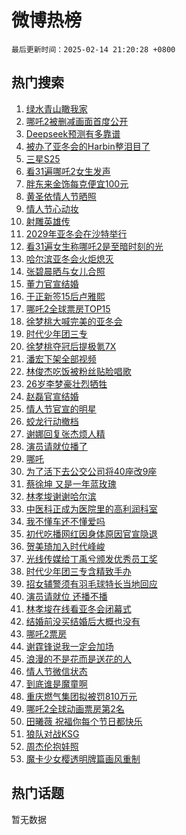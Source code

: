# 微博热榜

`最后更新时间：2025-02-14 21:20:28 +0800`

## 热门搜索

1. [绿水青山瞰我家](https://m.weibo.cn/search?containerid=100103type%3D1%26t%3D10%26q%3D%23%E7%BB%BF%E6%B0%B4%E9%9D%92%E5%B1%B1%E7%9E%B0%E6%88%91%E5%AE%B6%23&stream_entry_id=51&isnewpage=1&extparam=seat%3D1%26cate%3D10103%26q%3D%2523%25E7%25BB%25BF%25E6%25B0%25B4%25E9%259D%2592%25E5%25B1%25B1%25E7%259E%25B0%25E6%2588%2591%25E5%25AE%25B6%2523%26pos%3D0%26stream_entry_id%3D51%26c_type%3D51%26filter_type%3Drealtimehot%26dgr%3D0%26display_time%3D1739539227%26pre_seqid%3D1739539227365023376217)
1. [哪吒2被删减画面首度公开](https://m.weibo.cn/search?containerid=100103type%3D1%26t%3D10%26q%3D%23%E5%93%AA%E5%90%922%E8%A2%AB%E5%88%A0%E5%87%8F%E7%94%BB%E9%9D%A2%E9%A6%96%E5%BA%A6%E5%85%AC%E5%BC%80%23&stream_entry_id=31&isnewpage=1&extparam=seat%3D1%26cate%3D5001%26q%3D%2523%25E5%2593%25AA%25E5%2590%25922%25E8%25A2%25AB%25E5%2588%25A0%25E5%2587%258F%25E7%2594%25BB%25E9%259D%25A2%25E9%25A6%2596%25E5%25BA%25A6%25E5%2585%25AC%25E5%25BC%2580%2523%26dgr%3D0%26stream_entry_id%3D31%26flag%3D2%26realpos%3D1%26band_rank%3D1%26pos%3D0%26lcate%3D5001%26c_type%3D31%26filter_type%3Drealtimehot%26display_time%3D1739539227%26pre_seqid%3D1739539227365023376217)
1. [Deepseek预测有多靠谱](https://m.weibo.cn/search?containerid=100103type%3D1%26t%3D10%26q%3D%23Deepseek%E9%A2%84%E6%B5%8B%E6%9C%89%E5%A4%9A%E9%9D%A0%E8%B0%B1%23&stream_entry_id=31&isnewpage=1&extparam=seat%3D1%26cate%3D5001%26q%3D%2523Deepseek%25E9%25A2%2584%25E6%25B5%258B%25E6%259C%2589%25E5%25A4%259A%25E9%259D%25A0%25E8%25B0%25B1%2523%26dgr%3D0%26stream_entry_id%3D31%26flag%3D1%26realpos%3D2%26band_rank%3D2%26pos%3D1%26lcate%3D5001%26c_type%3D31%26filter_type%3Drealtimehot%26display_time%3D1739539227%26pre_seqid%3D1739539227365023376217)
1. [被办了亚冬会的Harbin整泪目了](https://m.weibo.cn/search?containerid=100103type%3D1%26t%3D10%26q%3D%23%E8%A2%AB%E5%8A%9E%E4%BA%86%E4%BA%9A%E5%86%AC%E4%BC%9A%E7%9A%84Harbin%E6%95%B4%E6%B3%AA%E7%9B%AE%E4%BA%86%23&stream_entry_id=31&isnewpage=1&extparam=seat%3D1%26cate%3D5001%26q%3D%2523%25E8%25A2%25AB%25E5%258A%259E%25E4%25BA%2586%25E4%25BA%259A%25E5%2586%25AC%25E4%25BC%259A%25E7%259A%2584Harbin%25E6%2595%25B4%25E6%25B3%25AA%25E7%259B%25AE%25E4%25BA%2586%2523%26dgr%3D0%26stream_entry_id%3D31%26flag%3D0%26realpos%3D3%26band_rank%3D3%26pos%3D2%26lcate%3D5001%26c_type%3D31%26filter_type%3Drealtimehot%26display_time%3D1739539227%26pre_seqid%3D1739539227365023376217)
1. [三星S25](https://m.weibo.cn/search?containerid=100103type%3D1%26t%3D10%26q%3D%23%E4%B8%89%E6%98%9FS25%23&stream_entry_id=31&isnewpage=1&extparam=seat%3D1%26cate%3D5001%26q%3D%2523%25E4%25B8%2589%25E6%2598%259FS25%2523%26dgr%3D0%26stream_entry_id%3D31%26adid%3D275994%26topic_ad%3D1%26lcate%3D5001%26pos%3D3%26band_rank%3D4%26c_type%3D31%26filter_type%3Drealtimehot%26is_ad_pos%3D1%26display_time%3D1739539227%26pre_seqid%3D1739539227365023376217)
1. [看31遍哪吒2女生发声](https://m.weibo.cn/search?containerid=100103type%3D1%26t%3D10%26q%3D%23%E7%9C%8B31%E9%81%8D%E5%93%AA%E5%90%922%E5%A5%B3%E7%94%9F%E5%8F%91%E5%A3%B0%23&stream_entry_id=31&isnewpage=1&extparam=seat%3D1%26cate%3D5001%26q%3D%2523%25E7%259C%258B31%25E9%2581%258D%25E5%2593%25AA%25E5%2590%25922%25E5%25A5%25B3%25E7%2594%259F%25E5%258F%2591%25E5%25A3%25B0%2523%26dgr%3D0%26stream_entry_id%3D31%26flag%3D2%26realpos%3D4%26band_rank%3D4%26pos%3D4%26lcate%3D5001%26c_type%3D31%26filter_type%3Drealtimehot%26display_time%3D1739539227%26pre_seqid%3D1739539227365023376217)
1. [胖东来金饰每克便宜100元](https://m.weibo.cn/search?containerid=100103type%3D1%26t%3D10%26q%3D%23%E8%83%96%E4%B8%9C%E6%9D%A5%E9%87%91%E9%A5%B0%E6%AF%8F%E5%85%8B%E4%BE%BF%E5%AE%9C100%E5%85%83%23&stream_entry_id=31&isnewpage=1&extparam=seat%3D1%26cate%3D5001%26q%3D%2523%25E8%2583%2596%25E4%25B8%259C%25E6%259D%25A5%25E9%2587%2591%25E9%25A5%25B0%25E6%25AF%258F%25E5%2585%258B%25E4%25BE%25BF%25E5%25AE%259C100%25E5%2585%2583%2523%26dgr%3D0%26stream_entry_id%3D31%26flag%3D1%26realpos%3D5%26band_rank%3D5%26pos%3D5%26lcate%3D5001%26c_type%3D31%26filter_type%3Drealtimehot%26display_time%3D1739539227%26pre_seqid%3D1739539227365023376217)
1. [黄圣依情人节晒照](https://m.weibo.cn/search?containerid=100103type%3D1%26t%3D10%26q%3D%23%E9%BB%84%E5%9C%A3%E4%BE%9D%E6%83%85%E4%BA%BA%E8%8A%82%E6%99%92%E7%85%A7%23&stream_entry_id=31&isnewpage=1&extparam=seat%3D1%26cate%3D5001%26q%3D%2523%25E9%25BB%2584%25E5%259C%25A3%25E4%25BE%259D%25E6%2583%2585%25E4%25BA%25BA%25E8%258A%2582%25E6%2599%2592%25E7%2585%25A7%2523%26dgr%3D0%26stream_entry_id%3D31%26flag%3D2%26realpos%3D6%26band_rank%3D6%26pos%3D6%26lcate%3D5001%26c_type%3D31%26filter_type%3Drealtimehot%26display_time%3D1739539227%26pre_seqid%3D1739539227365023376217)
1. [情人节心动妆](https://m.weibo.cn/search?containerid=100103type%3D1%26t%3D10%26q%3D%23%E6%83%85%E4%BA%BA%E8%8A%82%E5%BF%83%E5%8A%A8%E5%A6%86%23&stream_entry_id=31&isnewpage=1&extparam=seat%3D1%26cate%3D5001%26q%3D%2523%25E6%2583%2585%25E4%25BA%25BA%25E8%258A%2582%25E5%25BF%2583%25E5%258A%25A8%25E5%25A6%2586%2523%26dgr%3D0%26stream_entry_id%3D31%26filter_type%3Drealtimehot%26band_rank%3D7%26pos%3D7%26lcate%3D5001%26c_type%3D31%26adid%3D276058%26is_ad_pos%3D1%26display_time%3D1739539227%26pre_seqid%3D1739539227365023376217)
1. [射雕英雄传](https://m.weibo.cn/search?containerid=100103type%3D1%26t%3D10%26q%3D%E5%B0%84%E9%9B%95%E8%8B%B1%E9%9B%84%E4%BC%A0&stream_entry_id=31&isnewpage=1&extparam=seat%3D1%26cate%3D5001%26q%3D%25E5%25B0%2584%25E9%259B%2595%25E8%258B%25B1%25E9%259B%2584%25E4%25BC%25A0%26dgr%3D0%26stream_entry_id%3D31%26flag%3D1%26realpos%3D7%26band_rank%3D7%26pos%3D8%26lcate%3D5001%26c_type%3D31%26filter_type%3Drealtimehot%26display_time%3D1739539227%26pre_seqid%3D1739539227365023376217)
1. [2029年亚冬会在沙特举行](https://m.weibo.cn/search?containerid=100103type%3D1%26t%3D10%26q%3D%232029%E5%B9%B4%E4%BA%9A%E5%86%AC%E4%BC%9A%E5%9C%A8%E6%B2%99%E7%89%B9%E4%B8%BE%E8%A1%8C%23&stream_entry_id=31&isnewpage=1&extparam=seat%3D1%26cate%3D5001%26q%3D%25232029%25E5%25B9%25B4%25E4%25BA%259A%25E5%2586%25AC%25E4%25BC%259A%25E5%259C%25A8%25E6%25B2%2599%25E7%2589%25B9%25E4%25B8%25BE%25E8%25A1%258C%2523%26dgr%3D0%26stream_entry_id%3D31%26flag%3D1%26realpos%3D8%26band_rank%3D8%26pos%3D9%26lcate%3D5001%26c_type%3D31%26filter_type%3Drealtimehot%26display_time%3D1739539227%26pre_seqid%3D1739539227365023376217)
1. [看31遍女生称哪吒2是至暗时刻的光](https://m.weibo.cn/search?containerid=100103type%3D1%26t%3D10%26q%3D%23%E7%9C%8B31%E9%81%8D%E5%A5%B3%E7%94%9F%E7%A7%B0%E5%93%AA%E5%90%922%E6%98%AF%E8%87%B3%E6%9A%97%E6%97%B6%E5%88%BB%E7%9A%84%E5%85%89%23&stream_entry_id=31&isnewpage=1&extparam=seat%3D1%26cate%3D5001%26q%3D%2523%25E7%259C%258B31%25E9%2581%258D%25E5%25A5%25B3%25E7%2594%259F%25E7%25A7%25B0%25E5%2593%25AA%25E5%2590%25922%25E6%2598%25AF%25E8%2587%25B3%25E6%259A%2597%25E6%2597%25B6%25E5%2588%25BB%25E7%259A%2584%25E5%2585%2589%2523%26dgr%3D0%26stream_entry_id%3D31%26flag%3D0%26realpos%3D9%26band_rank%3D9%26pos%3D10%26lcate%3D5001%26c_type%3D31%26filter_type%3Drealtimehot%26display_time%3D1739539227%26pre_seqid%3D1739539227365023376217)
1. [哈尔滨亚冬会火炬熄灭](https://m.weibo.cn/search?containerid=100103type%3D1%26t%3D10%26q%3D%23%E5%93%88%E5%B0%94%E6%BB%A8%E4%BA%9A%E5%86%AC%E4%BC%9A%E7%81%AB%E7%82%AC%E7%86%84%E7%81%AD%23&stream_entry_id=31&isnewpage=1&extparam=seat%3D1%26cate%3D5001%26q%3D%2523%25E5%2593%2588%25E5%25B0%2594%25E6%25BB%25A8%25E4%25BA%259A%25E5%2586%25AC%25E4%25BC%259A%25E7%2581%25AB%25E7%2582%25AC%25E7%2586%2584%25E7%2581%25AD%2523%26dgr%3D0%26stream_entry_id%3D31%26flag%3D1%26realpos%3D10%26band_rank%3D10%26pos%3D11%26lcate%3D5001%26c_type%3D31%26filter_type%3Drealtimehot%26display_time%3D1739539227%26pre_seqid%3D1739539227365023376217)
1. [张碧晨晒与女儿合照](https://m.weibo.cn/search?containerid=100103type%3D1%26t%3D10%26q%3D%23%E5%BC%A0%E7%A2%A7%E6%99%A8%E6%99%92%E4%B8%8E%E5%A5%B3%E5%84%BF%E5%90%88%E7%85%A7%23&stream_entry_id=31&isnewpage=1&extparam=seat%3D1%26cate%3D5001%26q%3D%2523%25E5%25BC%25A0%25E7%25A2%25A7%25E6%2599%25A8%25E6%2599%2592%25E4%25B8%258E%25E5%25A5%25B3%25E5%2584%25BF%25E5%2590%2588%25E7%2585%25A7%2523%26dgr%3D0%26stream_entry_id%3D31%26flag%3D1%26realpos%3D11%26band_rank%3D11%26pos%3D12%26lcate%3D5001%26c_type%3D31%26filter_type%3Drealtimehot%26display_time%3D1739539227%26pre_seqid%3D1739539227365023376217)
1. [董力官宣结婚](https://m.weibo.cn/search?containerid=100103type%3D1%26t%3D10%26q%3D%23%E8%91%A3%E5%8A%9B%E5%AE%98%E5%AE%A3%E7%BB%93%E5%A9%9A%23&stream_entry_id=31&isnewpage=1&extparam=seat%3D1%26cate%3D5001%26q%3D%2523%25E8%2591%25A3%25E5%258A%259B%25E5%25AE%2598%25E5%25AE%25A3%25E7%25BB%2593%25E5%25A9%259A%2523%26dgr%3D0%26stream_entry_id%3D31%26flag%3D0%26realpos%3D12%26band_rank%3D12%26pos%3D13%26lcate%3D5001%26c_type%3D31%26filter_type%3Drealtimehot%26display_time%3D1739539227%26pre_seqid%3D1739539227365023376217)
1. [于正新签15后卢雅熙](https://m.weibo.cn/search?containerid=100103type%3D1%26t%3D10%26q%3D%23%E4%BA%8E%E6%AD%A3%E6%96%B0%E7%AD%BE15%E5%90%8E%E5%8D%A2%E9%9B%85%E7%86%99%23&stream_entry_id=31&isnewpage=1&extparam=seat%3D1%26cate%3D5001%26q%3D%2523%25E4%25BA%258E%25E6%25AD%25A3%25E6%2596%25B0%25E7%25AD%25BE15%25E5%2590%258E%25E5%258D%25A2%25E9%259B%2585%25E7%2586%2599%2523%26dgr%3D0%26stream_entry_id%3D31%26flag%3D1%26realpos%3D13%26band_rank%3D13%26pos%3D14%26lcate%3D5001%26c_type%3D31%26filter_type%3Drealtimehot%26display_time%3D1739539227%26pre_seqid%3D1739539227365023376217)
1. [哪吒2全球票房TOP15](https://m.weibo.cn/search?containerid=100103type%3D1%26t%3D10%26q%3D%23%E5%93%AA%E5%90%922%E5%85%A8%E7%90%83%E7%A5%A8%E6%88%BFTOP15%23&stream_entry_id=31&isnewpage=1&extparam=seat%3D1%26cate%3D5001%26q%3D%2523%25E5%2593%25AA%25E5%2590%25922%25E5%2585%25A8%25E7%2590%2583%25E7%25A5%25A8%25E6%2588%25BFTOP15%2523%26dgr%3D0%26stream_entry_id%3D31%26flag%3D0%26realpos%3D14%26band_rank%3D14%26pos%3D15%26lcate%3D5001%26c_type%3D31%26filter_type%3Drealtimehot%26display_time%3D1739539227%26pre_seqid%3D1739539227365023376217)
1. [徐梦桃大喊完美的亚冬会](https://m.weibo.cn/search?containerid=100103type%3D1%26t%3D10%26q%3D%23%E5%BE%90%E6%A2%A6%E6%A1%83%E5%A4%A7%E5%96%8A%E5%AE%8C%E7%BE%8E%E7%9A%84%E4%BA%9A%E5%86%AC%E4%BC%9A%23&stream_entry_id=31&isnewpage=1&extparam=seat%3D1%26cate%3D5001%26q%3D%2523%25E5%25BE%2590%25E6%25A2%25A6%25E6%25A1%2583%25E5%25A4%25A7%25E5%2596%258A%25E5%25AE%258C%25E7%25BE%258E%25E7%259A%2584%25E4%25BA%259A%25E5%2586%25AC%25E4%25BC%259A%2523%26dgr%3D0%26stream_entry_id%3D31%26flag%3D1%26realpos%3D15%26band_rank%3D15%26pos%3D16%26lcate%3D5001%26c_type%3D31%26filter_type%3Drealtimehot%26display_time%3D1739539227%26pre_seqid%3D1739539227365023376217)
1. [时代少年团三专](https://m.weibo.cn/search?containerid=100103type%3D1%26t%3D10%26q%3D%23%E6%97%B6%E4%BB%A3%E5%B0%91%E5%B9%B4%E5%9B%A2%E4%B8%89%E4%B8%93%23&stream_entry_id=31&isnewpage=1&extparam=seat%3D1%26cate%3D5001%26q%3D%2523%25E6%2597%25B6%25E4%25BB%25A3%25E5%25B0%2591%25E5%25B9%25B4%25E5%259B%25A2%25E4%25B8%2589%25E4%25B8%2593%2523%26dgr%3D0%26stream_entry_id%3D31%26flag%3D0%26realpos%3D16%26band_rank%3D16%26pos%3D17%26lcate%3D5001%26c_type%3D31%26filter_type%3Drealtimehot%26display_time%3D1739539227%26pre_seqid%3D1739539227365023376217)
1. [徐梦桃夺冠后提极氪7X](https://m.weibo.cn/search?containerid=100103type%3D1%26t%3D10%26q%3D%23%E5%BE%90%E6%A2%A6%E6%A1%83%E5%A4%BA%E5%86%A0%E5%90%8E%E6%8F%90%E6%9E%81%E6%B0%AA7X%23&stream_entry_id=31&isnewpage=1&extparam=seat%3D1%26cate%3D5001%26q%3D%2523%25E5%25BE%2590%25E6%25A2%25A6%25E6%25A1%2583%25E5%25A4%25BA%25E5%2586%25A0%25E5%2590%258E%25E6%258F%2590%25E6%259E%2581%25E6%25B0%25AA7X%2523%26dgr%3D0%26adid%3D276057%26stream_entry_id%3D31%26realpos%3D17%26flag%3D1%26filter_type%3Drealtimehot%26c_type%3D31%26lcate%3D5001%26band_rank%3D17%26pos%3D18%26display_time%3D1739539227%26pre_seqid%3D1739539227365023376217)
1. [潘宏下架全部视频](https://m.weibo.cn/search?containerid=100103type%3D1%26t%3D10%26q%3D%23%E6%BD%98%E5%AE%8F%E4%B8%8B%E6%9E%B6%E5%85%A8%E9%83%A8%E8%A7%86%E9%A2%91%23&stream_entry_id=31&isnewpage=1&extparam=seat%3D1%26cate%3D5001%26q%3D%2523%25E6%25BD%2598%25E5%25AE%258F%25E4%25B8%258B%25E6%259E%25B6%25E5%2585%25A8%25E9%2583%25A8%25E8%25A7%2586%25E9%25A2%2591%2523%26dgr%3D0%26stream_entry_id%3D31%26flag%3D0%26realpos%3D18%26band_rank%3D18%26pos%3D19%26lcate%3D5001%26c_type%3D31%26filter_type%3Drealtimehot%26display_time%3D1739539227%26pre_seqid%3D1739539227365023376217)
1. [林俊杰吃饭被粉丝贴脸唱歌](https://m.weibo.cn/search?containerid=100103type%3D1%26t%3D10%26q%3D%23%E6%9E%97%E4%BF%8A%E6%9D%B0%E5%90%83%E9%A5%AD%E8%A2%AB%E7%B2%89%E4%B8%9D%E8%B4%B4%E8%84%B8%E5%94%B1%E6%AD%8C%23&stream_entry_id=31&isnewpage=1&extparam=seat%3D1%26cate%3D5001%26q%3D%2523%25E6%259E%2597%25E4%25BF%258A%25E6%259D%25B0%25E5%2590%2583%25E9%25A5%25AD%25E8%25A2%25AB%25E7%25B2%2589%25E4%25B8%259D%25E8%25B4%25B4%25E8%2584%25B8%25E5%2594%25B1%25E6%25AD%258C%2523%26dgr%3D0%26stream_entry_id%3D31%26flag%3D1%26realpos%3D19%26band_rank%3D19%26pos%3D20%26lcate%3D5001%26c_type%3D31%26filter_type%3Drealtimehot%26display_time%3D1739539227%26pre_seqid%3D1739539227365023376217)
1. [26岁李梦豪壮烈牺牲](https://m.weibo.cn/search?containerid=100103type%3D1%26t%3D10%26q%3D%2326%E5%B2%81%E6%9D%8E%E6%A2%A6%E8%B1%AA%E5%A3%AE%E7%83%88%E7%89%BA%E7%89%B2%23&stream_entry_id=31&isnewpage=1&extparam=seat%3D1%26cate%3D5001%26q%3D%252326%25E5%25B2%2581%25E6%259D%258E%25E6%25A2%25A6%25E8%25B1%25AA%25E5%25A3%25AE%25E7%2583%2588%25E7%2589%25BA%25E7%2589%25B2%2523%26dgr%3D0%26stream_entry_id%3D31%26flag%3D0%26realpos%3D20%26band_rank%3D20%26pos%3D21%26lcate%3D5001%26c_type%3D31%26filter_type%3Drealtimehot%26display_time%3D1739539227%26pre_seqid%3D1739539227365023376217)
1. [赵磊官宣结婚](https://m.weibo.cn/search?containerid=100103type%3D1%26t%3D10%26q%3D%23%E8%B5%B5%E7%A3%8A%E5%AE%98%E5%AE%A3%E7%BB%93%E5%A9%9A%23&stream_entry_id=31&isnewpage=1&extparam=seat%3D1%26cate%3D5001%26q%3D%2523%25E8%25B5%25B5%25E7%25A3%258A%25E5%25AE%2598%25E5%25AE%25A3%25E7%25BB%2593%25E5%25A9%259A%2523%26dgr%3D0%26stream_entry_id%3D31%26flag%3D0%26realpos%3D21%26band_rank%3D21%26pos%3D22%26lcate%3D5001%26c_type%3D31%26filter_type%3Drealtimehot%26display_time%3D1739539227%26pre_seqid%3D1739539227365023376217)
1. [情人节官宣的明星](https://m.weibo.cn/search?containerid=100103type%3D1%26t%3D10%26q%3D%23%E6%83%85%E4%BA%BA%E8%8A%82%E5%AE%98%E5%AE%A3%E7%9A%84%E6%98%8E%E6%98%9F%23&stream_entry_id=31&isnewpage=1&extparam=seat%3D1%26cate%3D5001%26q%3D%2523%25E6%2583%2585%25E4%25BA%25BA%25E8%258A%2582%25E5%25AE%2598%25E5%25AE%25A3%25E7%259A%2584%25E6%2598%258E%25E6%2598%259F%2523%26dgr%3D0%26stream_entry_id%3D31%26flag%3D0%26realpos%3D22%26band_rank%3D22%26pos%3D23%26lcate%3D5001%26c_type%3D31%26filter_type%3Drealtimehot%26display_time%3D1739539227%26pre_seqid%3D1739539227365023376217)
1. [蛟龙行动撤档](https://m.weibo.cn/search?containerid=100103type%3D1%26t%3D10%26q%3D%E8%9B%9F%E9%BE%99%E8%A1%8C%E5%8A%A8%E6%92%A4%E6%A1%A3&stream_entry_id=31&isnewpage=1&extparam=seat%3D1%26cate%3D5001%26q%3D%25E8%259B%259F%25E9%25BE%2599%25E8%25A1%258C%25E5%258A%25A8%25E6%2592%25A4%25E6%25A1%25A3%26dgr%3D0%26stream_entry_id%3D31%26flag%3D0%26realpos%3D23%26band_rank%3D23%26pos%3D24%26lcate%3D5001%26c_type%3D31%26filter_type%3Drealtimehot%26display_time%3D1739539227%26pre_seqid%3D1739539227365023376217)
1. [谢娜回复张杰烦人精](https://m.weibo.cn/search?containerid=100103type%3D1%26t%3D10%26q%3D%23%E8%B0%A2%E5%A8%9C%E5%9B%9E%E5%A4%8D%E5%BC%A0%E6%9D%B0%E7%83%A6%E4%BA%BA%E7%B2%BE%23&stream_entry_id=31&isnewpage=1&extparam=seat%3D1%26cate%3D5001%26q%3D%2523%25E8%25B0%25A2%25E5%25A8%259C%25E5%259B%259E%25E5%25A4%258D%25E5%25BC%25A0%25E6%259D%25B0%25E7%2583%25A6%25E4%25BA%25BA%25E7%25B2%25BE%2523%26dgr%3D0%26stream_entry_id%3D31%26flag%3D0%26realpos%3D24%26band_rank%3D24%26pos%3D25%26lcate%3D5001%26c_type%3D31%26filter_type%3Drealtimehot%26display_time%3D1739539227%26pre_seqid%3D1739539227365023376217)
1. [演员请就位播了](https://m.weibo.cn/search?containerid=100103type%3D1%26t%3D10%26q%3D%E6%BC%94%E5%91%98%E8%AF%B7%E5%B0%B1%E4%BD%8D%E6%92%AD%E4%BA%86&stream_entry_id=31&isnewpage=1&extparam=seat%3D1%26cate%3D5001%26q%3D%25E6%25BC%2594%25E5%2591%2598%25E8%25AF%25B7%25E5%25B0%25B1%25E4%25BD%258D%25E6%2592%25AD%25E4%25BA%2586%26dgr%3D0%26stream_entry_id%3D31%26flag%3D1%26realpos%3D25%26band_rank%3D25%26pos%3D26%26lcate%3D5001%26c_type%3D31%26filter_type%3Drealtimehot%26display_time%3D1739539227%26pre_seqid%3D1739539227365023376217)
1. [哪吒](https://m.weibo.cn/search?containerid=100103type%3D1%26t%3D10%26q%3D%E5%93%AA%E5%90%92&stream_entry_id=31&isnewpage=1&extparam=seat%3D1%26cate%3D5001%26q%3D%25E5%2593%25AA%25E5%2590%2592%26dgr%3D0%26stream_entry_id%3D31%26flag%3D0%26realpos%3D26%26band_rank%3D26%26pos%3D27%26lcate%3D5001%26c_type%3D31%26filter_type%3Drealtimehot%26display_time%3D1739539227%26pre_seqid%3D1739539227365023376217)
1. [为了活下去公交公司将40座改9座](https://m.weibo.cn/search?containerid=100103type%3D1%26t%3D10%26q%3D%23%E4%B8%BA%E4%BA%86%E6%B4%BB%E4%B8%8B%E5%8E%BB%E5%85%AC%E4%BA%A4%E5%85%AC%E5%8F%B8%E5%B0%8640%E5%BA%A7%E6%94%B99%E5%BA%A7%23&stream_entry_id=31&isnewpage=1&extparam=seat%3D1%26cate%3D5001%26q%3D%2523%25E4%25B8%25BA%25E4%25BA%2586%25E6%25B4%25BB%25E4%25B8%258B%25E5%258E%25BB%25E5%2585%25AC%25E4%25BA%25A4%25E5%2585%25AC%25E5%258F%25B8%25E5%25B0%258640%25E5%25BA%25A7%25E6%2594%25B99%25E5%25BA%25A7%2523%26dgr%3D0%26stream_entry_id%3D31%26flag%3D0%26realpos%3D27%26band_rank%3D27%26pos%3D28%26lcate%3D5001%26c_type%3D31%26filter_type%3Drealtimehot%26display_time%3D1739539227%26pre_seqid%3D1739539227365023376217)
1. [蔡徐坤 又是一年蓝玫瑰](https://m.weibo.cn/search?containerid=100103type%3D1%26t%3D10%26q%3D%E8%94%A1%E5%BE%90%E5%9D%A4+%E5%8F%88%E6%98%AF%E4%B8%80%E5%B9%B4%E8%93%9D%E7%8E%AB%E7%91%B0&stream_entry_id=31&isnewpage=1&extparam=seat%3D1%26cate%3D5001%26q%3D%25E8%2594%25A1%25E5%25BE%2590%25E5%259D%25A4%2520%25E5%258F%2588%25E6%2598%25AF%25E4%25B8%2580%25E5%25B9%25B4%25E8%2593%259D%25E7%258E%25AB%25E7%2591%25B0%26dgr%3D0%26stream_entry_id%3D31%26flag%3D0%26realpos%3D28%26band_rank%3D28%26pos%3D29%26lcate%3D5001%26c_type%3D31%26filter_type%3Drealtimehot%26display_time%3D1739539227%26pre_seqid%3D1739539227365023376217)
1. [林孝埈谢谢哈尔滨](https://m.weibo.cn/search?containerid=100103type%3D1%26t%3D10%26q%3D%E6%9E%97%E5%AD%9D%E5%9F%88%E8%B0%A2%E8%B0%A2%E5%93%88%E5%B0%94%E6%BB%A8&stream_entry_id=31&isnewpage=1&extparam=seat%3D1%26cate%3D5001%26q%3D%25E6%259E%2597%25E5%25AD%259D%25E5%259F%2588%25E8%25B0%25A2%25E8%25B0%25A2%25E5%2593%2588%25E5%25B0%2594%25E6%25BB%25A8%26dgr%3D0%26stream_entry_id%3D31%26flag%3D1%26realpos%3D29%26band_rank%3D29%26pos%3D30%26lcate%3D5001%26c_type%3D31%26filter_type%3Drealtimehot%26display_time%3D1739539227%26pre_seqid%3D1739539227365023376217)
1. [中医科正成为医院里的高利润科室](https://m.weibo.cn/search?containerid=100103type%3D1%26t%3D10%26q%3D%23%E4%B8%AD%E5%8C%BB%E7%A7%91%E6%AD%A3%E6%88%90%E4%B8%BA%E5%8C%BB%E9%99%A2%E9%87%8C%E7%9A%84%E9%AB%98%E5%88%A9%E6%B6%A6%E7%A7%91%E5%AE%A4%23&stream_entry_id=31&isnewpage=1&extparam=seat%3D1%26cate%3D5001%26q%3D%2523%25E4%25B8%25AD%25E5%258C%25BB%25E7%25A7%2591%25E6%25AD%25A3%25E6%2588%2590%25E4%25B8%25BA%25E5%258C%25BB%25E9%2599%25A2%25E9%2587%258C%25E7%259A%2584%25E9%25AB%2598%25E5%2588%25A9%25E6%25B6%25A6%25E7%25A7%2591%25E5%25AE%25A4%2523%26dgr%3D0%26stream_entry_id%3D31%26flag%3D1%26realpos%3D30%26band_rank%3D30%26pos%3D31%26lcate%3D5001%26c_type%3D31%26filter_type%3Drealtimehot%26display_time%3D1739539227%26pre_seqid%3D1739539227365023376217)
1. [我不懂车还不懂爱吗](https://m.weibo.cn/search?containerid=100103type%3D1%26t%3D10%26q%3D%23%E6%88%91%E4%B8%8D%E6%87%82%E8%BD%A6%E8%BF%98%E4%B8%8D%E6%87%82%E7%88%B1%E5%90%97%23&stream_entry_id=31&isnewpage=1&extparam=seat%3D1%26cate%3D5001%26q%3D%2523%25E6%2588%2591%25E4%25B8%258D%25E6%2587%2582%25E8%25BD%25A6%25E8%25BF%2598%25E4%25B8%258D%25E6%2587%2582%25E7%2588%25B1%25E5%2590%2597%2523%26dgr%3D0%26adid%3D276027%26stream_entry_id%3D31%26realpos%3D31%26flag%3D1%26filter_type%3Drealtimehot%26c_type%3D31%26lcate%3D5001%26band_rank%3D31%26pos%3D32%26display_time%3D1739539227%26pre_seqid%3D1739539227365023376217)
1. [初代吃播网红因身体原因官宣隐退](https://m.weibo.cn/search?containerid=100103type%3D1%26t%3D10%26q%3D%23%E5%88%9D%E4%BB%A3%E5%90%83%E6%92%AD%E7%BD%91%E7%BA%A2%E5%9B%A0%E8%BA%AB%E4%BD%93%E5%8E%9F%E5%9B%A0%E5%AE%98%E5%AE%A3%E9%9A%90%E9%80%80%23&stream_entry_id=31&isnewpage=1&extparam=seat%3D1%26cate%3D5001%26q%3D%2523%25E5%2588%259D%25E4%25BB%25A3%25E5%2590%2583%25E6%2592%25AD%25E7%25BD%2591%25E7%25BA%25A2%25E5%259B%25A0%25E8%25BA%25AB%25E4%25BD%2593%25E5%258E%259F%25E5%259B%25A0%25E5%25AE%2598%25E5%25AE%25A3%25E9%259A%2590%25E9%2580%2580%2523%26dgr%3D0%26stream_entry_id%3D31%26flag%3D0%26realpos%3D32%26band_rank%3D32%26pos%3D33%26lcate%3D5001%26c_type%3D31%26filter_type%3Drealtimehot%26display_time%3D1739539227%26pre_seqid%3D1739539227365023376217)
1. [贺美琦加入时代峰峻](https://m.weibo.cn/search?containerid=100103type%3D1%26t%3D10%26q%3D%23%E8%B4%BA%E7%BE%8E%E7%90%A6%E5%8A%A0%E5%85%A5%E6%97%B6%E4%BB%A3%E5%B3%B0%E5%B3%BB%23&stream_entry_id=31&isnewpage=1&extparam=seat%3D1%26cate%3D5001%26q%3D%2523%25E8%25B4%25BA%25E7%25BE%258E%25E7%2590%25A6%25E5%258A%25A0%25E5%2585%25A5%25E6%2597%25B6%25E4%25BB%25A3%25E5%25B3%25B0%25E5%25B3%25BB%2523%26dgr%3D0%26stream_entry_id%3D31%26flag%3D0%26realpos%3D33%26band_rank%3D33%26pos%3D34%26lcate%3D5001%26c_type%3D31%26filter_type%3Drealtimehot%26display_time%3D1739539227%26pre_seqid%3D1739539227365023376217)
1. [光线传媒给丁禹兮颁发优秀员工奖](https://m.weibo.cn/search?containerid=100103type%3D1%26t%3D10%26q%3D%23%E5%85%89%E7%BA%BF%E4%BC%A0%E5%AA%92%E7%BB%99%E4%B8%81%E7%A6%B9%E5%85%AE%E9%A2%81%E5%8F%91%E4%BC%98%E7%A7%80%E5%91%98%E5%B7%A5%E5%A5%96%23&stream_entry_id=31&isnewpage=1&extparam=seat%3D1%26cate%3D5001%26q%3D%2523%25E5%2585%2589%25E7%25BA%25BF%25E4%25BC%25A0%25E5%25AA%2592%25E7%25BB%2599%25E4%25B8%2581%25E7%25A6%25B9%25E5%2585%25AE%25E9%25A2%2581%25E5%258F%2591%25E4%25BC%2598%25E7%25A7%2580%25E5%2591%2598%25E5%25B7%25A5%25E5%25A5%2596%2523%26dgr%3D0%26stream_entry_id%3D31%26flag%3D0%26realpos%3D34%26band_rank%3D34%26pos%3D35%26lcate%3D5001%26c_type%3D31%26filter_type%3Drealtimehot%26display_time%3D1739539227%26pre_seqid%3D1739539227365023376217)
1. [时代少年团三专含精致手办](https://m.weibo.cn/search?containerid=100103type%3D1%26t%3D10%26q%3D%23%E6%97%B6%E4%BB%A3%E5%B0%91%E5%B9%B4%E5%9B%A2%E4%B8%89%E4%B8%93%E5%90%AB%E7%B2%BE%E8%87%B4%E6%89%8B%E5%8A%9E%23&stream_entry_id=31&isnewpage=1&extparam=seat%3D1%26cate%3D5001%26q%3D%2523%25E6%2597%25B6%25E4%25BB%25A3%25E5%25B0%2591%25E5%25B9%25B4%25E5%259B%25A2%25E4%25B8%2589%25E4%25B8%2593%25E5%2590%25AB%25E7%25B2%25BE%25E8%2587%25B4%25E6%2589%258B%25E5%258A%259E%2523%26dgr%3D0%26stream_entry_id%3D31%26flag%3D1%26realpos%3D35%26band_rank%3D35%26pos%3D36%26lcate%3D5001%26c_type%3D31%26filter_type%3Drealtimehot%26display_time%3D1739539227%26pre_seqid%3D1739539227365023376217)
1. [招女辅警须有羽毛球特长当地回应](https://m.weibo.cn/search?containerid=100103type%3D1%26t%3D10%26q%3D%23%E6%8B%9B%E5%A5%B3%E8%BE%85%E8%AD%A6%E9%A1%BB%E6%9C%89%E7%BE%BD%E6%AF%9B%E7%90%83%E7%89%B9%E9%95%BF%E5%BD%93%E5%9C%B0%E5%9B%9E%E5%BA%94%23&stream_entry_id=31&isnewpage=1&extparam=seat%3D1%26cate%3D5001%26q%3D%2523%25E6%258B%259B%25E5%25A5%25B3%25E8%25BE%2585%25E8%25AD%25A6%25E9%25A1%25BB%25E6%259C%2589%25E7%25BE%25BD%25E6%25AF%259B%25E7%2590%2583%25E7%2589%25B9%25E9%2595%25BF%25E5%25BD%2593%25E5%259C%25B0%25E5%259B%259E%25E5%25BA%2594%2523%26dgr%3D0%26stream_entry_id%3D31%26flag%3D1%26realpos%3D36%26band_rank%3D36%26pos%3D37%26lcate%3D5001%26c_type%3D31%26filter_type%3Drealtimehot%26display_time%3D1739539227%26pre_seqid%3D1739539227365023376217)
1. [演员请就位 还播不播](https://m.weibo.cn/search?containerid=100103type%3D1%26t%3D10%26q%3D%E6%BC%94%E5%91%98%E8%AF%B7%E5%B0%B1%E4%BD%8D+%E8%BF%98%E6%92%AD%E4%B8%8D%E6%92%AD&stream_entry_id=31&isnewpage=1&extparam=seat%3D1%26cate%3D5001%26q%3D%25E6%25BC%2594%25E5%2591%2598%25E8%25AF%25B7%25E5%25B0%25B1%25E4%25BD%258D%2520%25E8%25BF%2598%25E6%2592%25AD%25E4%25B8%258D%25E6%2592%25AD%26dgr%3D0%26stream_entry_id%3D31%26flag%3D0%26realpos%3D37%26band_rank%3D37%26pos%3D38%26lcate%3D5001%26c_type%3D31%26filter_type%3Drealtimehot%26display_time%3D1739539227%26pre_seqid%3D1739539227365023376217)
1. [林孝埈在线看亚冬会闭幕式](https://m.weibo.cn/search?containerid=100103type%3D1%26t%3D10%26q%3D%23%E6%9E%97%E5%AD%9D%E5%9F%88%E5%9C%A8%E7%BA%BF%E7%9C%8B%E4%BA%9A%E5%86%AC%E4%BC%9A%E9%97%AD%E5%B9%95%E5%BC%8F%23&stream_entry_id=31&isnewpage=1&extparam=seat%3D1%26cate%3D5001%26q%3D%2523%25E6%259E%2597%25E5%25AD%259D%25E5%259F%2588%25E5%259C%25A8%25E7%25BA%25BF%25E7%259C%258B%25E4%25BA%259A%25E5%2586%25AC%25E4%25BC%259A%25E9%2597%25AD%25E5%25B9%2595%25E5%25BC%258F%2523%26dgr%3D0%26stream_entry_id%3D31%26flag%3D1%26realpos%3D38%26band_rank%3D38%26pos%3D39%26lcate%3D5001%26c_type%3D31%26filter_type%3Drealtimehot%26display_time%3D1739539227%26pre_seqid%3D1739539227365023376217)
1. [结婚前没买结婚后大概也没有](https://m.weibo.cn/search?containerid=100103type%3D1%26t%3D10%26q%3D%E7%BB%93%E5%A9%9A%E5%89%8D%E6%B2%A1%E4%B9%B0%E7%BB%93%E5%A9%9A%E5%90%8E%E5%A4%A7%E6%A6%82%E4%B9%9F%E6%B2%A1%E6%9C%89&stream_entry_id=31&isnewpage=1&extparam=seat%3D1%26cate%3D5001%26q%3D%25E7%25BB%2593%25E5%25A9%259A%25E5%2589%258D%25E6%25B2%25A1%25E4%25B9%25B0%25E7%25BB%2593%25E5%25A9%259A%25E5%2590%258E%25E5%25A4%25A7%25E6%25A6%2582%25E4%25B9%259F%25E6%25B2%25A1%25E6%259C%2589%26dgr%3D0%26stream_entry_id%3D31%26flag%3D1%26realpos%3D39%26band_rank%3D39%26pos%3D40%26lcate%3D5001%26c_type%3D31%26filter_type%3Drealtimehot%26display_time%3D1739539227%26pre_seqid%3D1739539227365023376217)
1. [哪吒2票房](https://m.weibo.cn/search?containerid=100103type%3D1%26t%3D10%26q%3D%E5%93%AA%E5%90%922%E7%A5%A8%E6%88%BF&stream_entry_id=31&isnewpage=1&extparam=seat%3D1%26cate%3D5001%26q%3D%25E5%2593%25AA%25E5%2590%25922%25E7%25A5%25A8%25E6%2588%25BF%26dgr%3D0%26stream_entry_id%3D31%26flag%3D1%26realpos%3D40%26band_rank%3D40%26pos%3D41%26lcate%3D5001%26c_type%3D31%26filter_type%3Drealtimehot%26display_time%3D1739539227%26pre_seqid%3D1739539227365023376217)
1. [谢霆锋说我一定会加场](https://m.weibo.cn/search?containerid=100103type%3D1%26t%3D10%26q%3D%23%E8%B0%A2%E9%9C%86%E9%94%8B%E8%AF%B4%E6%88%91%E4%B8%80%E5%AE%9A%E4%BC%9A%E5%8A%A0%E5%9C%BA%23&stream_entry_id=31&isnewpage=1&extparam=seat%3D1%26cate%3D5001%26q%3D%2523%25E8%25B0%25A2%25E9%259C%2586%25E9%2594%258B%25E8%25AF%25B4%25E6%2588%2591%25E4%25B8%2580%25E5%25AE%259A%25E4%25BC%259A%25E5%258A%25A0%25E5%259C%25BA%2523%26dgr%3D0%26stream_entry_id%3D31%26flag%3D1%26realpos%3D41%26band_rank%3D41%26pos%3D42%26lcate%3D5001%26c_type%3D31%26filter_type%3Drealtimehot%26display_time%3D1739539227%26pre_seqid%3D1739539227365023376217)
1. [浪漫的不是花而是送花的人](https://m.weibo.cn/search?containerid=100103type%3D1%26t%3D10%26q%3D%23%E6%B5%AA%E6%BC%AB%E7%9A%84%E4%B8%8D%E6%98%AF%E8%8A%B1%E8%80%8C%E6%98%AF%E9%80%81%E8%8A%B1%E7%9A%84%E4%BA%BA%23&stream_entry_id=31&isnewpage=1&extparam=seat%3D1%26cate%3D5001%26q%3D%2523%25E6%25B5%25AA%25E6%25BC%25AB%25E7%259A%2584%25E4%25B8%258D%25E6%2598%25AF%25E8%258A%25B1%25E8%2580%258C%25E6%2598%25AF%25E9%2580%2581%25E8%258A%25B1%25E7%259A%2584%25E4%25BA%25BA%2523%26dgr%3D0%26adid%3D276091%26stream_entry_id%3D31%26realpos%3D42%26flag%3D1%26filter_type%3Drealtimehot%26c_type%3D31%26lcate%3D5001%26band_rank%3D42%26pos%3D43%26display_time%3D1739539227%26pre_seqid%3D1739539227365023376217)
1. [情人节微信状态](https://m.weibo.cn/search?containerid=100103type%3D1%26t%3D10%26q%3D%23%E6%83%85%E4%BA%BA%E8%8A%82%E5%BE%AE%E4%BF%A1%E7%8A%B6%E6%80%81%23&stream_entry_id=31&isnewpage=1&extparam=seat%3D1%26cate%3D5001%26q%3D%2523%25E6%2583%2585%25E4%25BA%25BA%25E8%258A%2582%25E5%25BE%25AE%25E4%25BF%25A1%25E7%258A%25B6%25E6%2580%2581%2523%26dgr%3D0%26stream_entry_id%3D31%26flag%3D1%26realpos%3D43%26band_rank%3D43%26pos%3D44%26lcate%3D5001%26c_type%3D31%26filter_type%3Drealtimehot%26display_time%3D1739539227%26pre_seqid%3D1739539227365023376217)
1. [到底谁是魔童啊](https://m.weibo.cn/search?containerid=100103type%3D1%26t%3D10%26q%3D%E5%88%B0%E5%BA%95%E8%B0%81%E6%98%AF%E9%AD%94%E7%AB%A5%E5%95%8A&stream_entry_id=31&isnewpage=1&extparam=seat%3D1%26cate%3D5001%26q%3D%25E5%2588%25B0%25E5%25BA%2595%25E8%25B0%2581%25E6%2598%25AF%25E9%25AD%2594%25E7%25AB%25A5%25E5%2595%258A%26dgr%3D0%26stream_entry_id%3D31%26flag%3D1%26realpos%3D44%26band_rank%3D44%26pos%3D45%26lcate%3D5001%26c_type%3D31%26filter_type%3Drealtimehot%26display_time%3D1739539227%26pre_seqid%3D1739539227365023376217)
1. [重庆燃气集团拟被罚810万元](https://m.weibo.cn/search?containerid=100103type%3D1%26t%3D10%26q%3D%23%E9%87%8D%E5%BA%86%E7%87%83%E6%B0%94%E9%9B%86%E5%9B%A2%E6%8B%9F%E8%A2%AB%E7%BD%9A810%E4%B8%87%E5%85%83%23&stream_entry_id=31&isnewpage=1&extparam=seat%3D1%26cate%3D5001%26q%3D%2523%25E9%2587%258D%25E5%25BA%2586%25E7%2587%2583%25E6%25B0%2594%25E9%259B%2586%25E5%259B%25A2%25E6%258B%259F%25E8%25A2%25AB%25E7%25BD%259A810%25E4%25B8%2587%25E5%2585%2583%2523%26dgr%3D0%26stream_entry_id%3D31%26flag%3D0%26realpos%3D45%26band_rank%3D45%26pos%3D46%26lcate%3D5001%26c_type%3D31%26filter_type%3Drealtimehot%26display_time%3D1739539227%26pre_seqid%3D1739539227365023376217)
1. [哪吒2全球动画票房第2名](https://m.weibo.cn/search?containerid=100103type%3D1%26t%3D10%26q%3D%23%E5%93%AA%E5%90%922%E5%85%A8%E7%90%83%E5%8A%A8%E7%94%BB%E7%A5%A8%E6%88%BF%E7%AC%AC2%E5%90%8D%23&stream_entry_id=31&isnewpage=1&extparam=seat%3D1%26cate%3D5001%26q%3D%2523%25E5%2593%25AA%25E5%2590%25922%25E5%2585%25A8%25E7%2590%2583%25E5%258A%25A8%25E7%2594%25BB%25E7%25A5%25A8%25E6%2588%25BF%25E7%25AC%25AC2%25E5%2590%258D%2523%26dgr%3D0%26stream_entry_id%3D31%26flag%3D0%26realpos%3D46%26band_rank%3D46%26pos%3D47%26lcate%3D5001%26c_type%3D31%26filter_type%3Drealtimehot%26display_time%3D1739539227%26pre_seqid%3D1739539227365023376217)
1. [田曦薇 祝福你每个节日都快乐](https://m.weibo.cn/search?containerid=100103type%3D1%26t%3D10%26q%3D%E7%94%B0%E6%9B%A6%E8%96%87+%E7%A5%9D%E7%A6%8F%E4%BD%A0%E6%AF%8F%E4%B8%AA%E8%8A%82%E6%97%A5%E9%83%BD%E5%BF%AB%E4%B9%90&stream_entry_id=31&isnewpage=1&extparam=seat%3D1%26cate%3D5001%26q%3D%25E7%2594%25B0%25E6%259B%25A6%25E8%2596%2587%2520%25E7%25A5%259D%25E7%25A6%258F%25E4%25BD%25A0%25E6%25AF%258F%25E4%25B8%25AA%25E8%258A%2582%25E6%2597%25A5%25E9%2583%25BD%25E5%25BF%25AB%25E4%25B9%2590%26dgr%3D0%26stream_entry_id%3D31%26flag%3D1%26realpos%3D47%26band_rank%3D47%26pos%3D48%26lcate%3D5001%26c_type%3D31%26filter_type%3Drealtimehot%26display_time%3D1739539227%26pre_seqid%3D1739539227365023376217)
1. [狼队对战KSG](https://m.weibo.cn/search?containerid=100103type%3D1%26t%3D10%26q%3D%E7%8B%BC%E9%98%9F%E5%AF%B9%E6%88%98KSG&stream_entry_id=31&isnewpage=1&extparam=seat%3D1%26cate%3D5001%26q%3D%25E7%258B%25BC%25E9%2598%259F%25E5%25AF%25B9%25E6%2588%2598KSG%26dgr%3D0%26stream_entry_id%3D31%26flag%3D1%26realpos%3D48%26band_rank%3D48%26pos%3D49%26lcate%3D5001%26c_type%3D31%26filter_type%3Drealtimehot%26display_time%3D1739539227%26pre_seqid%3D1739539227365023376217)
1. [周杰伦抱娃照](https://m.weibo.cn/search?containerid=100103type%3D1%26t%3D10%26q%3D%23%E5%91%A8%E6%9D%B0%E4%BC%A6%E6%8A%B1%E5%A8%83%E7%85%A7%23&stream_entry_id=31&isnewpage=1&extparam=seat%3D1%26cate%3D5001%26q%3D%2523%25E5%2591%25A8%25E6%259D%25B0%25E4%25BC%25A6%25E6%258A%25B1%25E5%25A8%2583%25E7%2585%25A7%2523%26dgr%3D0%26stream_entry_id%3D31%26flag%3D1%26realpos%3D49%26band_rank%3D49%26pos%3D50%26lcate%3D5001%26c_type%3D31%26filter_type%3Drealtimehot%26display_time%3D1739539227%26pre_seqid%3D1739539227365023376217)
1. [魔卡少女樱透明牌篇画风重制](https://m.weibo.cn/search?containerid=100103type%3D1%26t%3D10%26q%3D%E9%AD%94%E5%8D%A1%E5%B0%91%E5%A5%B3%E6%A8%B1%E9%80%8F%E6%98%8E%E7%89%8C%E7%AF%87%E7%94%BB%E9%A3%8E%E9%87%8D%E5%88%B6&stream_entry_id=31&isnewpage=1&extparam=seat%3D1%26cate%3D5001%26q%3D%25E9%25AD%2594%25E5%258D%25A1%25E5%25B0%2591%25E5%25A5%25B3%25E6%25A8%25B1%25E9%2580%258F%25E6%2598%258E%25E7%2589%258C%25E7%25AF%2587%25E7%2594%25BB%25E9%25A3%258E%25E9%2587%258D%25E5%2588%25B6%26dgr%3D0%26stream_entry_id%3D31%26flag%3D1%26realpos%3D50%26band_rank%3D50%26pos%3D51%26lcate%3D5001%26c_type%3D31%26filter_type%3Drealtimehot%26display_time%3D1739539227%26pre_seqid%3D1739539227365023376217)

## 热门话题

暂无数据
